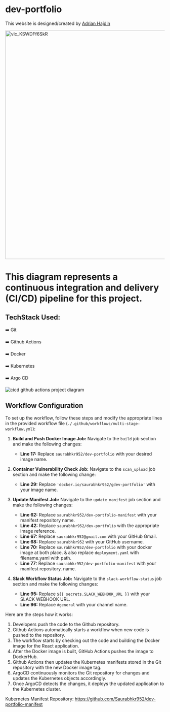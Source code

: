 # dev-portfolio 
This website is designed/created by [Adrian Hajdin](https://github.com/adrianhajdin) 


<img width="720" alt="vlc_KSWDFf6SkR" src="https://user-images.githubusercontent.com/32189783/226804882-d66ba1ab-7c80-424a-b6fd-bd0d1abb9de9.png">


# This diagram represents a continuous integration and delivery (CI/CD) pipeline for this project.

## TechStack Used:
<p align="left">➡️ Git
<p align="left">➡️ Github Actions 
<p align="left">➡️ Docker
<p align="left">➡️ Kubernetes
<p align="left">➡️ Argo CD


![cicd github actions project diagram](https://user-images.githubusercontent.com/32189783/226803395-6f7d3c2c-e72e-48aa-aa2f-f1f8f5bf74a4.jpg)

## Workflow Configuration

To set up the workflow, follow these steps and modify the appropriate lines in the provided workflow file (`./.github/workflows/multi-stage-workflow.yml`):

1. **Build and Push Docker Image Job:**
   Navigate to the `build` job section and make the following changes:
   - **Line 17:** Replace `saurabhkr952/dev-portfolio` with your desired image name.

2. **Container Vulnerability Check Job:**
   Navigate to the `scan_upload` job section and make the following change:
   - **Line 29:** Replace `'docker.io/saurabhkr952/gdev-portfolio'` with your image name.

3. **Update Manifest Job:**
   Navigate to the `update_manifest` job section and make the following changes:
   - **Line 62:** Replace `saurabhkr952/dev-portfolio-manifest` with your manifest repository name.
   - **Line 42:** Replace `saurabhkr952/dev-portfolio` with the appropriate image reference.
   - **Line 67:** Replace `saurabhkr952@gmail.com` with your GitHub Gmail.
   - **Line 68:** Replace `saurabhkr952` with your GitHub username.
   - **Line 70:** Replace `saurabhkr952/dev-portfolio` with your docker image at both place.
                  & also replace `deployment.yaml` with filename.yaml with path.
   - **Line 77:** Replace `saurabhkr952/dev-portfolio-manifest` with your manifest repository. name.   
               

4. **Slack Workflow Status Job:**
   Navigate to the `slack-workflow-status` job section and make the following changes:
   - **Line 95:** Replace `${{ secrets.SLACK_WEBHOOK_URL }}` with your SLACK WEBHOOK URL.
   - **Line 96:** Replace `#general` with your channel name.


  
Here are the steps how it works:
1. Developers push the code to the Github repository.
2. Github Actions automatically starts a workflow when new  code is pushed to the repository.
3. The workflow starts by checking out the code and building the Docker image for the React application.
4. After the Docker image is built, GitHub Actions pushes the image to DockerHub.
5. Github Actions then updates the Kubernetes manifests stored in the Git repository with the new Docker image tag.
6. ArgoCD continuously monitors the Git repository for changes and updates the Kubernetes objects accordingly.
7. Once ArgoCD detects the changes, it deploys the updated application to the Kubernetes cluster.
  
  
  Kubernetes Manifest Repository: https://github.com/Saurabhkr952/dev-portfolio-manifest
  
